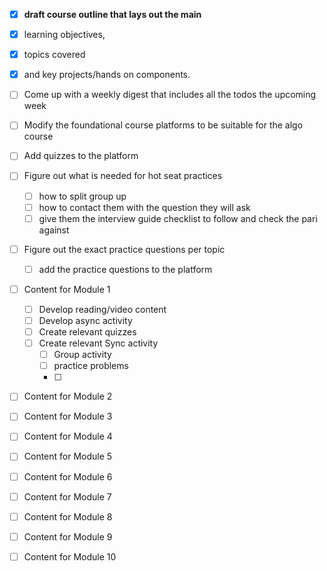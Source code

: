 - [x] **draft course outline that lays out the main**
- [x]  learning objectives, 
- [x] topics covered
- [x] and key projects/hands on components.
- [ ] Come up with a weekly digest that includes all the todos the upcoming week 
- [ ] Modify the foundational course platforms to be suitable for the algo course 
- [ ] Add quizzes to the platform 
- [ ] Figure out what is needed for hot seat practices 
	- [ ] how to split group up 
	- [ ] how to contact them with the question they will ask 
	- [ ] give them the interview guide checklist to follow and check the pari against
- [ ] Figure out the exact practice questions per topic
	- [ ] add the practice questions to the platform
- [ ] Content for Module 1
	- [ ] Develop reading/video content 
	- [ ] Develop async activity
	- [ ] Create relevant quizzes
	- [ ] Create relevant Sync activity 
		- [ ] Group activity 
		- [ ] practice problems 
		- [ ] 
- [ ] Content for Module 2
- [ ] Content for Module 3
- [ ] Content for Module 4
- [ ] Content for Module 5
- [ ] Content for Module 6
- [ ] Content for Module 7
- [ ] Content for Module 8
- [ ] Content for Module 9
- [ ] Content for Module 10




